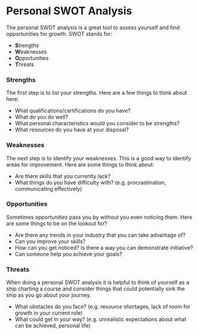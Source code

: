 # Personal SWOT Analysis

The personal SWOT analysis is a great tool to assess yourself and find opportunities for growth. SWOT stands for:

* **S**trengths&#x20;
* **W**eaknesses&#x20;
* **O**pportunities&#x20;
* **T**hreats

### Strengths

The first step is to list your strengths. Here are a few things to think about here:

* What qualifications/certifications do you have?&#x20;
* What do you do well?&#x20;
* What personal characteristics would you consider to be strengths?&#x20;
* What resources do you have at your disposal?

### Weaknesses

The next step is to identify your weaknesses. This is a good way to identify areas for improvement. Here are some things to think about:

* Are there skills that you currently lack?&#x20;
* What things do you have difficulty with? (e.g. procrastination, communicating effectively)

### Opportunities

Sometimes opportunities pass you by without you even noticing them. Here are some things to be on the lookout for?

* Are there any trends in your industry that you can take advantage of?&#x20;
* Can you improve your skills?&#x20;
* How can you get noticed? Is there a way you can demonstrate initiative?&#x20;
* Can someone help you achieve your goals?

### Threats

When doing a personal SWOT analysis it is helpful to think of yourself as a ship charting a course and consider things that could potentially sink the ship as you go about your journey.

* What obstacles do you face? (e.g. resource shortages, lack of room for growth in your current role)
* What could get in your way? (e.g. unrealistic expectations about what can be achieved, personal life)

